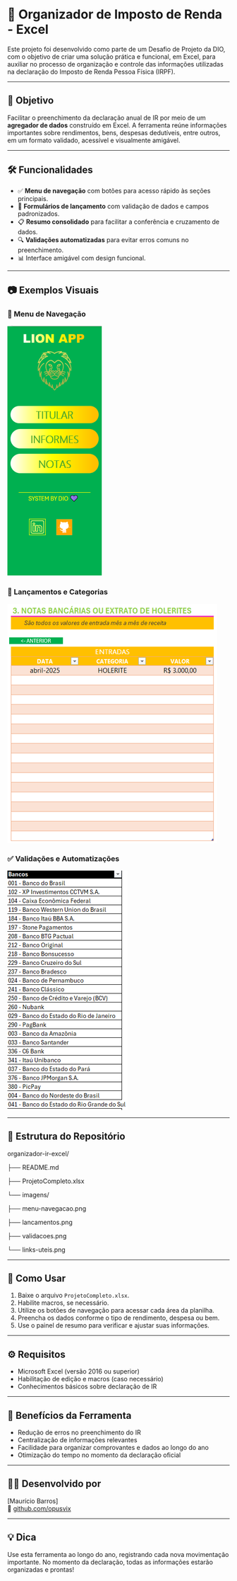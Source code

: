 
# 🧾 Organizador de Imposto de Renda - Excel

Este projeto foi desenvolvido como parte de um Desafio de Projeto da DIO, com o objetivo de criar uma solução prática e funcional, em Excel, para auxiliar no processo de organização e controle das informações utilizadas na declaração do Imposto de Renda Pessoa Física (IRPF).

---

## 🧠 Objetivo

Facilitar o preenchimento da declaração anual de IR por meio de um **agregador de dados** construído em Excel. A ferramenta reúne informações importantes sobre rendimentos, bens, despesas dedutíveis, entre outros, em um formato validado, acessível e visualmente amigável.

---

## 🛠️ Funcionalidades

- ✅ **Menu de navegação** com botões para acesso rápido às seções principais.
- 🧾 **Formulários de lançamento** com validação de dados e campos padronizados.
- 📋 **Resumo consolidado** para facilitar a conferência e cruzamento de dados.
- 🔍 **Validações automatizadas** para evitar erros comuns no preenchimento.
- 📊 Interface amigável com design funcional.

---

## 📷 Exemplos Visuais

### 🧭 Menu de Navegação
![Menu de Navegação](./imagens/menu-navegacao.png)

### 📝 Lançamentos e Categorias
![Lançamentos](./imagens/lancamentos.png)

### ✅ Validações e Automatizações
![Validações](./imagens/validacoes.png)

---

## 📂 Estrutura do Repositório

organizador-ir-excel/

├── README.md

├── ProjetoCompleto.xlsx

└── imagens/

├── menu-navegacao.png

├── lancamentos.png

├── validacoes.png

└── links-uteis.png

---

## 🧭 Como Usar

1. Baixe o arquivo `ProjetoCompleto.xlsx`.
2. Habilite macros, se necessário.
3. Utilize os botões de navegação para acessar cada área da planilha.
4. Preencha os dados conforme o tipo de rendimento, despesa ou bem.
5. Use o painel de resumo para verificar e ajustar suas informações.

---

## ⚙️ Requisitos

- Microsoft Excel (versão 2016 ou superior)
- Habilitação de edição e macros (caso necessário)
- Conhecimentos básicos sobre declaração de IR

---

## 📌 Benefícios da Ferramenta

- Redução de erros no preenchimento do IR
- Centralização de informações relevantes
- Facilidade para organizar comprovantes e dados ao longo do ano
- Otimização do tempo no momento da declaração oficial

---

## 👨‍💻 Desenvolvido por

[Maurício Barros]  
🔗 [github.com/opusvix](https://github.com/opusvix)

---

## 💡 Dica

Use esta ferramenta ao longo do ano, registrando cada nova movimentação importante. No momento da declaração, todas as informações estarão organizadas e prontas!

